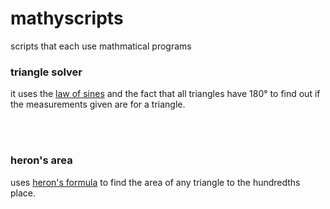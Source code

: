 # mathyscripts
scripts that each use mathmatical programs 
<h3>triangle solver</h3>
<p>
  it uses the <a href="https://www.mathsisfun.com/algebra/trig-sine-law.html">law of sines</a> and the fact that all triangles have 180&#176 to find out if the measurements given are for a triangle.<br> 
  
</p>
<br><br>
<h3>heron's area</h3>
<p>uses <a href="https://www.mathsisfun.com/geometry/herons-formula.html">heron's formula</a> to find the area of any triangle to the hundredths place.</p>
  
